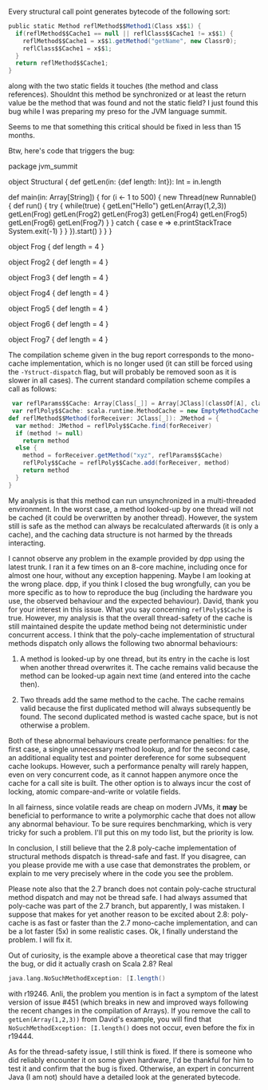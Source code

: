 Every structural call point generates bytecode of the following sort:

```scala
public static Method reflMethod$$Method1(Class x$$1) {
  if(reflMethod$$Cache1 == null || reflClass$$Cache1 != x$$1) {
    reflMethod$$Cache1 = x$$1.getMethod("getName", new Classr0);
    reflClass$$Cache1 = x$$1;
  }
  return reflMethod$$Cache1;
}
```

along with the two static fields it touches (the method and class
references). Shouldnt this method be synchronized or at least the
return value be the method that was found and not the static field?
I just found this bug while I was preparing my preso for the JVM language summit.

Seems to me that something this critical should be fixed in less than 15 months.

Btw, here's code that triggers the bug:

package jvm_summit

object Structural {
  def getLen(in: {def length: Int}): Int =
    in.length

  def main(in: Array[String]) {
    for (i <- 1 to 500) {
      new Thread(new Runnable() {
	def run() {
	  try {
	    while(true) {
	      getLen("Hello")
	      getLen(Array(1,2,3))
	      getLen(Frog)
	      getLen(Frog2)
	      getLen(Frog3)
	      getLen(Frog4)
	      getLen(Frog5)
	      getLen(Frog6)
	      getLen(Frog7)
	    }
	  } catch {
	    case e =>
	      e.printStackTrace
	    System.exit(-1)
	  }
	}
      }).start()
    }
  }
}

object Frog {
  def length = 4
}

object Frog2 {
  def length = 4
}

object Frog3 {
  def length = 4
}

object Frog4 {
  def length = 4
}

object Frog5 {
  def length = 4
}

object Frog6 {
  def length = 4
}

object Frog7 {
  def length = 4
}

The compilation scheme given in the bug report corresponds to the mono-cache implementation, which is no longer used (it can still be forced using the `-Ystruct-dispatch` flag, but will probably be removed soon as it is slower in all cases). The current standard compilation scheme compiles a call as follows:

```scala
 var reflParams$$Cache: Array[Class[_]] = Array[JClass](classOf[A], classOf[B])
 var reflPoly$$Cache: scala.runtime.MethodCache = new EmptyMethodCache()
def reflMethod$$Method(forReceiver: JClass[_]): JMethod = {
  var method: JMethod = reflPoly$$Cache.find(forReceiver)
  if (method != null)
    return method
  else {
    method = forReceiver.getMethod("xyz", reflParams$$Cache)
    reflPoly$$Cache = reflPoly$$Cache.add(forReceiver, method)
    return method
  }
}
```

My analysis is that this method can run unsynchronized in a multi-threaded environment. In the worst case, a method looked-up by one thread will not be cached (it could be overwritten by another thread). However, the system still is safe as the method can always be recalculated afterwards (it is only a cache), and the caching data structure is not harmed by the threads interacting.

I cannot observe any problem in the example provided by dpp using the latest trunk. I ran it a few times on an 8-core machine, including once for almost one hour, without any exception happening. Maybe I am looking at the wrong place. dpp, if you think I closed the bug wrongfully, can you be more specific as to how to reproduce the bug (including the hardware you use, the observed behaviour and the expected behaviour).
David, thank you for your interest in this issue. What you say concerning `reflPoly$$Cache` is true. However, my analysis is that the overall thread-safety of the cache is still maintained despite the update method being not deterministic under concurrent access. I think that the poly-cache implementation of structural methods dispatch only allows the following two abnormal behaviours:

 1. A method is looked-up by one thread, but its entry in the cache is lost when another thread overwrites it. The cache remains valid because the method can be looked-up again next time (and entered into the cache then).
 
 2. Two threads add the same method to the cache. The cache remains valid because the first duplicated method will always subsequently be found. The second duplicated method is wasted cache space, but is not otherwise a problem.
 
Both of these abnormal behaviours create performance penalties: for the first case, a single unnecessary method lookup, and for the second case, an additional equality test and pointer dereference for some subsequent cache lookups. However, such a performance penalty will rarely happen, even on very concurrent code, as it cannot happen anymore once the cache for a call site is built. The other option is to always incur the cost of locking, atomic compare-and-write or volatile fields.

In all fairness, since volatile reads are cheap on modern JVMs, it **may** be beneficial to performance to write a polymorphic cache that does not allow any abnormal behaviour. To be sure requires benchmarking, which is very tricky for such a problem. I'll put this on my todo list, but the priority is low.

In conclusion, I still believe that the 2.8 poly-cache implementation of structural methods dispatch is thread-safe and fast. If you disagree, can you please provide me with a use case that demonstrates the problem, or explain to me very precisely where in the code you see the problem.

Please note also that the 2.7 branch does not contain poly-cache structural method dispatch and may not be thread safe. I had always assumed that poly-cache was part of the 2.7 branch, but apparently, I was mistaken. I suppose that makes for yet another reason to be excited about 2.8: poly-cache is as fast or faster than the 2.7 mono-cache implementation, and can be a lot faster (5x) in some realistic cases.
Ok, I finally understand the problem. I will fix it.

Out of curiosity, is the example above a theoretical case that may trigger the bug, or did it actually crash on Scala 2.8?
Real 
```scala
java.lang.NoSuchMethodException: [I.length()
```
with r19246.
Anli, the problem you mention is in fact a symptom of the latest version of issue #451 (which breaks in new and improved ways following the recent changes in the compilation of Arrays). If you remove the call to `getLen(Array(1,2,3))` from David's example, you will find that `NoSuchMethodException: [I.length()` does not occur, even before the fix in r19444.

As for the thread-safety issue, I still think is fixed. If there is someone who did reliably encounter it on some given hardware, I'd be thankful for him to test it and confirm that the bug is fixed. Otherwise, an expert in concurrent Java (I am not) should have a detailed look at the generated bytecode.
